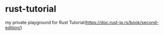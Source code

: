 # rust-tutorial
my private playground for Rust Tutorial(https://doc.rust-jp.rs/book/second-edition/)
